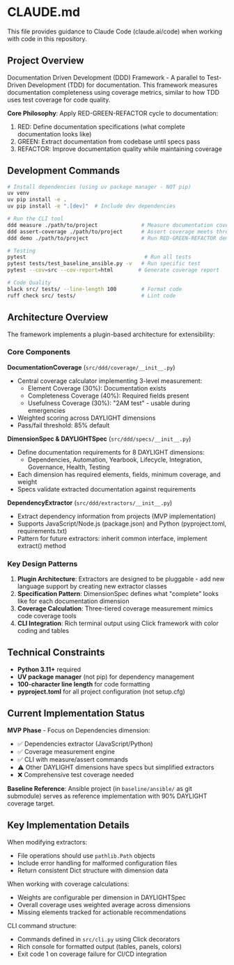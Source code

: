 # CLAUDE.md

This file provides guidance to Claude Code (claude.ai/code) when working with code in this repository.

## Project Overview

Documentation Driven Development (DDD) Framework - A parallel to Test-Driven Development (TDD) for documentation. This framework measures documentation completeness using coverage metrics, similar to how TDD uses test coverage for code quality.

**Core Philosophy**: Apply RED-GREEN-REFACTOR cycle to documentation:
1. RED: Define documentation specifications (what complete documentation looks like)
2. GREEN: Extract documentation from codebase until specs pass  
3. REFACTOR: Improve documentation quality while maintaining coverage

## Development Commands

```bash
# Install dependencies (using uv package manager - NOT pip)
uv venv
uv pip install -e .
uv pip install -e ".[dev]"  # Include dev dependencies

# Run the CLI tool
ddd measure ./path/to/project              # Measure documentation coverage
ddd assert-coverage ./path/to/project      # Assert coverage meets threshold (85% default)
ddd demo ./path/to/project                 # Run RED-GREEN-REFACTOR demo

# Testing
pytest                                      # Run all tests
pytest tests/test_baseline_ansible.py -v   # Run specific test
pytest --cov=src --cov-report=html        # Generate coverage report

# Code Quality
black src/ tests/ --line-length 100        # Format code
ruff check src/ tests/                     # Lint code
```

## Architecture Overview

The framework implements a plugin-based architecture for extensibility:

### Core Components

**DocumentationCoverage** (`src/ddd/coverage/__init__.py`)
- Central coverage calculator implementing 3-level measurement:
  - Element Coverage (30%): Documentation exists
  - Completeness Coverage (40%): Required fields present
  - Usefulness Coverage (30%): "2AM test" - usable during emergencies
- Weighted scoring across DAYLIGHT dimensions
- Pass/fail threshold: 85% default

**DimensionSpec & DAYLIGHTSpec** (`src/ddd/specs/__init__.py`)
- Define documentation requirements for 8 DAYLIGHT dimensions:
  - Dependencies, Automation, Yearbook, Lifecycle, Integration, Governance, Health, Testing
- Each dimension has required elements, fields, minimum coverage, and weight
- Specs validate extracted documentation against requirements

**DependencyExtractor** (`src/ddd/extractors/__init__.py`)
- Extract dependency information from projects (MVP implementation)
- Supports JavaScript/Node.js (package.json) and Python (pyproject.toml, requirements.txt)
- Pattern for future extractors: inherit common interface, implement extract() method

### Key Design Patterns

1. **Plugin Architecture**: Extractors are designed to be pluggable - add new language support by creating new extractor classes
2. **Specification Pattern**: DimensionSpec defines what "complete" looks like for each documentation dimension
3. **Coverage Calculation**: Three-tiered coverage measurement mimics code coverage tools
4. **CLI Integration**: Rich terminal output using Click framework with color coding and tables

## Technical Constraints

- **Python 3.11+** required
- **UV package manager** (not pip) for dependency management
- **100-character line length** for code formatting
- **pyproject.toml** for all project configuration (not setup.cfg)

## Current Implementation Status

**MVP Phase** - Focus on Dependencies dimension:
- ✅ Dependencies extractor (JavaScript/Python)
- ✅ Coverage measurement engine
- ✅ CLI with measure/assert commands
- ⚠️ Other DAYLIGHT dimensions have specs but simplified extractors
- ❌ Comprehensive test coverage needed

**Baseline Reference**: Ansible project (in `baseline/ansible/` as git submodule) serves as reference implementation with 90% DAYLIGHT coverage target.

## Key Implementation Details

When modifying extractors:
- File operations should use `pathlib.Path` objects
- Include error handling for malformed configuration files
- Return consistent Dict structure with dimension data

When working with coverage calculations:
- Weights are configurable per dimension in DAYLIGHTSpec
- Overall coverage uses weighted average across dimensions
- Missing elements tracked for actionable recommendations

CLI command structure:
- Commands defined in `src/cli.py` using Click decorators
- Rich console for formatted output (tables, panels, colors)
- Exit code 1 on coverage failure for CI/CD integration